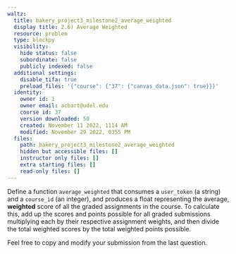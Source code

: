 ```yaml
---
waltz:
  title: bakery_project3_milestone2_average_weighted
  display title: 2.6) Average Weighted
  resource: problem
  type: blockpy
  visibility:
    hide status: false
    subordinate: false
    publicly indexed: false
  additional settings:
    disable_tifa: true
    preload_files: '{"course": {"37": {"canvas_data.json": true}}}'
  identity:
    owner id: 1
    owner email: acbart@udel.edu
    course id: 37
    version downloaded: 50
    created: November 11 2022, 1114 AM
    modified: November 29 2022, 0355 PM
  files:
    path: bakery_project3_milestone2_average_weighted
    hidden but accessible files: []
    instructor only files: []
    extra starting files: []
    read-only files: []
---
```

Define a function `average_weighted` that consumes a `user_token` (a string) and a `course_id` (an integer), and produces a float representing the average, **weighted** score of all the graded assignments in the course. To calculate this, add up the scores and points possible for all graded submissions multiplying each by their respective assignment weights, and then divide the total weighted scores by the total weighted points possible.

Feel free to copy and modify your submission from the last question.